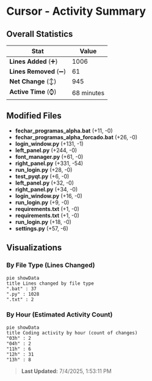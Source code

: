 # Cursor - Activity Summary 

## Overall Statistics

| Stat                   | Value                                                             |
| ---------------------- | ----------------------------------------------------------------- |
| **Lines Added** (➕)   | 1006                                          |
| **Lines Removed** (➖) | 61                                        |
| **Net Change** (↕)    | 945                |
| **Active Time** (⌚)   | 68 minutes |


## Modified Files
- **fechar_programas_alpha.bat** (+11, -0)
- **fechar_programas_alpha_forcado.bat** (+26, -0)
- **login_window.py** (+131, -1)
- **left_panel.py** (+244, -0)
- **font_manager.py** (+61, -0)
- **right_panel.py** (+331, -54)
- **run_login.py** (+28, -0)
- **test_pyqt.py** (+6, -0)
- **left_panel.py** (+32, -0)
- **right_panel.py** (+34, -0)
- **login_window.py** (+16, -0)
- **run_login.py** (+9, -0)
- **requirements.txt** (+1, -0)
- **requirements.txt** (+1, -0)
- **run_login.py** (+18, -0)
- **settings.py** (+57, -6)

## Visualizations

### By File Type (Lines Changed)

```mermaid
pie showData
title Lines changed by file type
".bat" : 37
".py" : 1028
".txt" : 2
```

### By Hour (Estimated Activity Count)

```mermaid
pie showData
title Coding activity by hour (count of changes)
"03h" : 2
"04h" : 2
"11h" : 6
"12h" : 31
"13h" : 8
```


> **Last Updated:** 7/4/2025, 1:53:11 PM